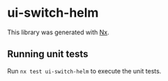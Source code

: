 # ui-switch-helm

This library was generated with [Nx](https://nx.dev).

## Running unit tests

Run `nx test ui-switch-helm` to execute the unit tests.

